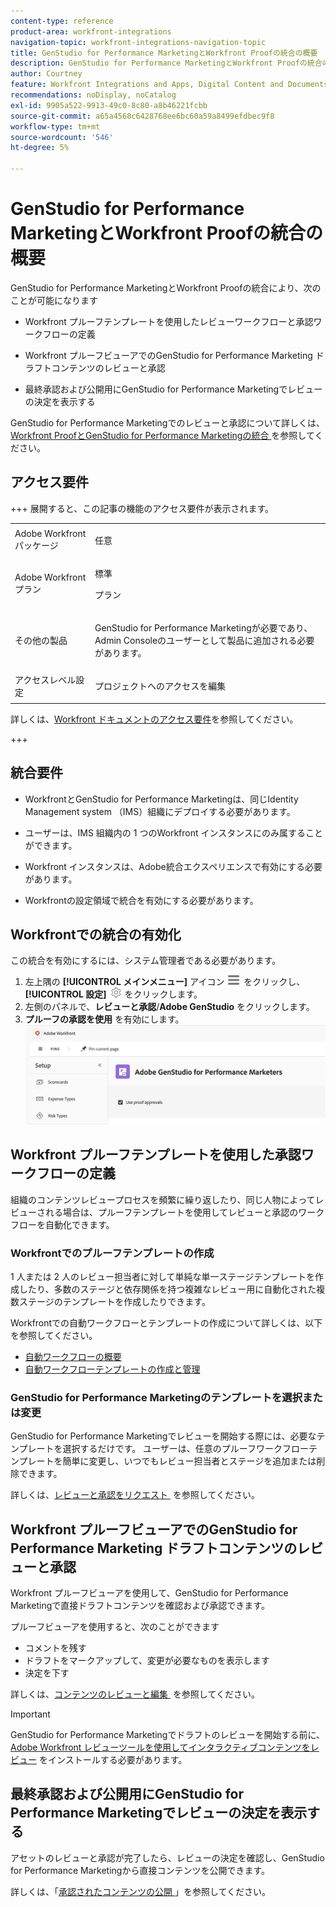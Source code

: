 ```yaml
---
content-type: reference
product-area: workfront-integrations
navigation-topic: workfront-integrations-navigation-topic
title: GenStudio for Performance MarketingとWorkfront Proofの統合の概要
description: GenStudio for Performance MarketingとWorkfront Proofの統合の概要
author: Courtney
feature: Workfront Integrations and Apps, Digital Content and Documents
recommendations: noDisplay, noCatalog
exl-id: 9905a522-9913-49c0-8c80-a8b46221fcbb
source-git-commit: a65a4568c6428768ee6bc60a59a8499efdbec9f8
workflow-type: tm+mt
source-wordcount: '546'
ht-degree: 5%

---
```


# GenStudio for Performance MarketingとWorkfront Proofの統合の概要

GenStudio for Performance MarketingとWorkfront Proofの統合により、次のことが可能になります

* Workfront プルーフテンプレートを使用したレビューワークフローと承認ワークフローの定義

* Workfront プルーフビューアでのGenStudio for Performance Marketing ドラフトコンテンツのレビューと承認

* 最終承認および公開用にGenStudio for Performance Marketingでレビューの決定を表示する

GenStudio for Performance Marketingでのレビューと承認について詳しくは、[Workfront ProofとGenStudio for Performance Marketingの統合 &#x200B;](https://experienceleague.adobe.com/en/docs/genstudio-for-performance-marketing/user-guide/approve/proof-integration) を参照してください。


## アクセス要件

+++ 展開すると、この記事の機能のアクセス要件が表示されます。

<table style="table-layout:auto"> 
 <col> 
 <col> 
 <tbody> 
 <tr> 
   <td role="rowheader">Adobe Workfront パッケージ</td> 
   <td> 
   <p>任意</p> 
   </td> 
  </tr> 
  <tr> 
   <td role="rowheader">Adobe Workfront プラン</td> 
   <td> 
   <p>標準 </p> 
   <p>プラン </p></td> 
  </tr> 
  <tr> 
   <td role="rowheader">その他の製品</td> 
   <td> 
   <p> GenStudio for Performance Marketingが必要であり、Admin Consoleのユーザーとして製品に追加される必要があります。 </p> </td> 
  </tr> 
  <tr> 
   <td role="rowheader">アクセスレベル設定</td> 
   <td> <p>プロジェクトへのアクセスを編集</p> </td> 
  </tr> 
 </tbody> 
</table>

詳しくは、[Workfront ドキュメントのアクセス要件](/help/quicksilver/administration-and-setup/add-users/access-levels-and-object-permissions/access-level-requirements-in-documentation.md)を参照してください。

+++


## 統合要件

* WorkfrontとGenStudio for Performance Marketingは、同じIdentity Management system （IMS）組織にデプロイする必要があります。

* ユーザーは、IMS 組織内の 1 つのWorkfront インスタンスにのみ属することができます。

* Workfront インスタンスは、Adobe統合エクスペリエンスで有効にする必要があります。

* Workfrontの設定領域で統合を有効にする必要があります。


## Workfrontでの統合の有効化

この統合を有効にするには、システム管理者である必要があります。

1. 左上隅の **[!UICONTROL メインメニュー]** アイコン ![&#x200B; メインメニュー &#x200B;](/help/_includes/assets/main-menu-icon-left-nav.png) をクリックし、**[!UICONTROL 設定]** ![&#x200B; 設定アイコン &#x200B;](/help/_includes/assets/gear-icon-setup.png) をクリックします。
1. 左側のパネルで、**レビューと承認**/**Adobe GenStudio** をクリックします。
1. **プルーフの承認を使用** を有効にします。
   ![GenStudio設定のプルーフを有効にする &#x200B;](assets/enable-proofing-gs.png)

## Workfront プルーフテンプレートを使用した承認ワークフローの定義

組織のコンテンツレビュープロセスを頻繁に繰り返したり、同じ人物によってレビューされる場合は、プルーフテンプレートを使用してレビューと承認のワークフローを自動化できます。

### Workfrontでのプルーフテンプレートの作成

1 人または 2 人のレビュー担当者に対して単純な単一ステージテンプレートを作成したり、多数のステージと依存関係を持つ複雑なレビュー用に自動化された複数ステージのテンプレートを作成したりできます。

Workfrontでの自動ワークフローとテンプレートの作成について詳しくは、以下を参照してください。

* [自動ワークフローの概要](/help/quicksilver/review-and-approve-work/proofing/proofing-overview/automated-workflow.md)
* [自動ワークフローテンプレートの作成と管理](/help/quicksilver/administration-and-setup/manage-workfront/configure-proofing/create-manage-automated-workflow-templates.md)

### GenStudio for Performance Marketingのテンプレートを選択または変更

GenStudio for Performance Marketingでレビューを開始する際には、必要なテンプレートを選択するだけです。 ユーザーは、任意のプルーフワークフローテンプレートを簡単に変更し、いつでもレビュー担当者とステージを追加または削除できます。

詳しくは、[&#x200B; レビューと承認をリクエスト &#x200B;](https://experienceleague.adobe.com/en/docs/genstudio-for-performance-marketing/user-guide/approve/request-review) を参照してください。

## Workfront プルーフビューアでのGenStudio for Performance Marketing ドラフトコンテンツのレビューと承認

Workfront プルーフビューアを使用して、GenStudio for Performance Marketingで直接ドラフトコンテンツを確認および承認できます。

プルーフビューアを使用すると、次のことができます

* コメントを残す
* ドラフトをマークアップして、変更が必要なものを表示します
* 決定を下す

詳しくは、[&#x200B; コンテンツのレビューと編集 &#x200B;](https://experienceleague.adobe.com/en/docs/genstudio-for-performance-marketing/user-guide/approve/review-and-edit) を参照してください。


>[!IMPORTANT]
>
>GenStudio for Performance Marketingでドラフトのレビューを開始する前に、[Adobe Workfront レビューツールを使用してインタラクティブコンテンツをレビュー &#x200B;](/help/quicksilver/review-and-approve-work/proofing/reviewing-proofs-within-workfront/review-a-proof/review-proof-in-web-viewer-extension.md) をインストールする必要があります。


## 最終承認および公開用にGenStudio for Performance Marketingでレビューの決定を表示する

アセットのレビューと承認が完了したら、レビューの決定を確認し、GenStudio for Performance Marketingから直接コンテンツを公開できます。

詳しくは、「[&#x200B; 承認されたコンテンツの公開 &#x200B;](https://experienceleague.adobe.com/en/docs/genstudio-for-performance-marketing/user-guide/approve/publish-content)」を参照してください。
